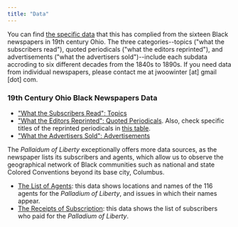 ```yaml
---
title: "Data"
---
```


You can find [the specific data](https://github.com/chnm/black-ohio-newspapers/tree/main/obn-data) that this has complied from the sixteen Black newspapers in 19th century Ohio. The three categories--topics ("what the subscribers read"), quoted periodicals ("what the editors reprinted"), and advertisements ("what the advertisers sold")--include each subdata accroding to six different decades from the 1840s to 1890s. If you need data from individual newspapers, please contact me at jwoowinter [at] gmail [dot] com.

### 19th Century Ohio Black Newspapers Data

- ["What the Subscribers Read": Topics](https://github.com/chnm/black-ohio-newspapers/tree/main/obn-data/topics)
- ["What the Editors Reprinted": Quoted Periodicals](https://github.com/chnm/black-ohio-newspapers/tree/main/obn-data/quoted-periodicals). Also, check specific titles of the reprinted periodicals in [this table](https://github.com/chnm/black-ohio-newspapers/blob/main/data/locations.csv).
- ["What the Advertisers Sold": Advertisements](https://github.com/chnm/black-ohio-newspapers/tree/main/obn-data/advertisements)
 
The *Pallaidum of Liberty* exceptionally offers more data sources, as the newspaper lists its subscribers and agents, which allow us to observe the geographical network of Black communities such as national and state Colored Conventions beyond its base city, Columbus.

- [The List of Agents](https://github.com/chnm/black-ohio-newspapers/blob/main/data/agents.csv): this data shows locations and names of the 116 agents for the *Palladium of Liberty*, and issues in which their names appear.
- [The Receipts of Subscription](https://github.com/jwoowinter/Ohioblackpress/blob/master/subscriberReceipt.csv): this data shows the list of subscribers who paid for the *Palladium of Liberty*.